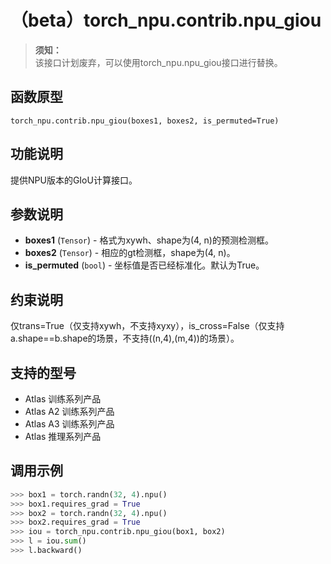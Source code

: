 # （beta）torch_npu.contrib.npu_giou

>**须知：**<br>
>该接口计划废弃，可以使用torch_npu.npu_giou接口进行替换。

## 函数原型

```
torch_npu.contrib.npu_giou(boxes1, boxes2, is_permuted=True)
```

## 功能说明

提供NPU版本的GIoU计算接口。

## 参数说明

- **boxes1** (`Tensor`) - 格式为xywh、shape为(4, n)的预测检测框。
- **boxes2** (`Tensor`) - 相应的gt检测框，shape为(4, n)。
- **is_permuted** (`bool`) - 坐标值是否已经标准化。默认为True。

## 约束说明

仅trans=True（仅支持xywh，不支持xyxy），is_cross=False（仅支持a.shape==b.shape的场景，不支持((n,4),(m,4))的场景）。

## 支持的型号

- <term>Atlas 训练系列产品</term>
- <term>Atlas A2 训练系列产品</term>
- <term>Atlas A3 训练系列产品</term>
- <term>Atlas 推理系列产品</term>

## 调用示例

```python
>>> box1 = torch.randn(32, 4).npu()
>>> box1.requires_grad = True      
>>> box2 = torch.randn(32, 4).npu()
>>> box2.requires_grad = True
>>> iou = torch_npu.contrib.npu_giou(box1, box2)
>>> l = iou.sum()
>>> l.backward()
```

